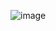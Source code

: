 ![image](https://user-images.githubusercontent.com/37383368/138789090-2b1c756a-a5d8-4a54-8598-d8c4acb531c3.png)
